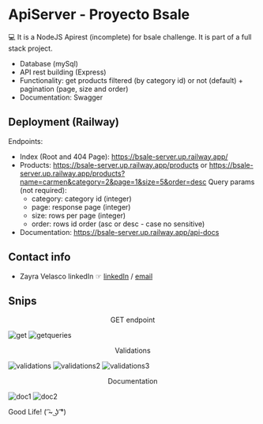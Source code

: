 # ApiServer - Proyecto Bsale

💻 It is a NodeJS Apirest (incomplete) for bsale challenge. It is part of a full stack project.

* Database (mySql)
* API rest building (Express)
* Functionality: get products filtered (by category id) or not (default) + pagination (page, size and order)
* Documentation: Swagger

## Deployment (Railway)

Endpoints:
  * Index (Root and 404 Page): https://bsale-server.up.railway.app/
  * Products: https://bsale-server.up.railway.app/products or https://bsale-server.up.railway.app/products?name=carmen&category=2&page=1&size=5&order=desc
    Query params (not required):
      - category: category id (integer)
      - page: response page (integer)
      - size: rows per page (integer)
      - order: rows id order (asc or desc - case no sensitive)
  * Documentation: https://bsale-server.up.railway.app/api-docs

## Contact info

* Zayra Velasco linkedIn ☞ <a href="https://www.linkedin.com/in/zayra-velasco">linkedIn</a> / <a href="mailto:zayra.contacto@gmail.com">email</a>

## Snips

<p align="center">GET endpoint</p>

![get](https://user-images.githubusercontent.com/95602965/195794597-cc259d6d-5976-4dde-9023-30ccb5b355a9.png)
![getqueries](https://user-images.githubusercontent.com/95602965/195794602-8304811f-1838-4db2-9332-9bab145fad1b.png)

<p align="center">Validations</p>

![validations](https://user-images.githubusercontent.com/95602965/195794606-fd7cee76-8f3d-40e3-9831-dbb7aaf608b9.png)
![validations2](https://user-images.githubusercontent.com/95602965/195794612-794c2e5b-958f-4735-9ccd-f049dea7c616.png)
![validations3](https://user-images.githubusercontent.com/95602965/195794615-0352ea7e-3055-4087-9750-3bee85234990.png)

<p align="center">Documentation</p>

![doc1](https://user-images.githubusercontent.com/95602965/195952800-1db94f89-17ee-4b68-b5b6-60d731578e63.png)
![doc2](https://user-images.githubusercontent.com/95602965/195952802-5eae980a-e017-4566-85c4-40f012f56d21.png)

Good Life! ( ͡~ ͜ʖ ͡°)
